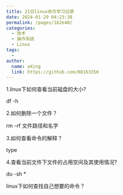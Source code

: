```yaml
---
title: 21日linux命令学习记录
date: 2024-01-29 04:23:38
permalink: /pages/162e40/
categories:
  - 技术
  - 操作系统
  - Linux
tags:
  - 
author: 
  name: aXing
  link: https://github.com/08163356
---
```


1.linux下如何查看当前磁盘的大小?

df -h



2.如何删除一个文件？

rm -rf 文件路径和名字



3.如何查看命令的解释？

<!-- more -->
type





4.查看当前文件下文件的占用空间及其使用情况?

du -sh *



linux下如何查找自己想要的命令？